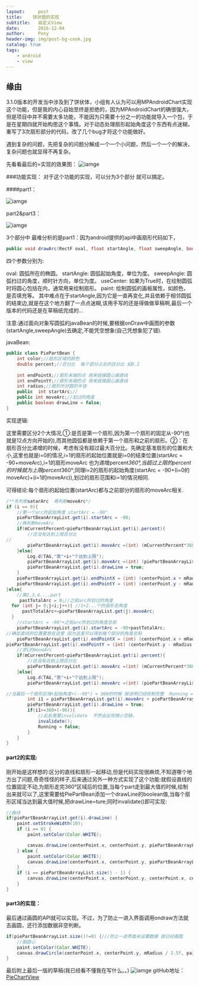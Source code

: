 ```yaml
---
layout:     post
title:    饼状图的实现
subtitle:   自定义View
date:       2016-12-04
author:     Pony
header-img: img/post-bg-cook.jpg
catalog: true
tags:
    - android
    - view
---
```

## 缘由
3.1.0版本的开发当中涉及到了饼状体，小组有人认为可以用MPAndroidChart实现这个功能，但是我的内心自始至终是拒绝的，因为MPAndroidChart的确很强大，但是项目中并不需要太多功能，不能因为只需要十分之一的功能就导入一个包，于是在星期四就开始构思这个事情。对于动态处理扇形起始角度这个东西有点迷糊，重写了3次扇形部分的代码，改了几个bug才将这个功能做好。

遇到复杂的问题，先把复杂的问题分解成一个一个小问题，然后一个一个的解决，复杂问题也就显得不再复杂。

先看看最后的=实现的效果图：
![iamge](http://almostlover.com.cn/img/piechartview01.png)


 

###功能实现：
对于这个功能的实现，可以分为3个部分 就可以搞定。

####part1：

![iamge](http://almostlover.com.cn/img/piechartview02.png)

part2&part3：

![iamge](http://almostlover.com.cn/img/piechartview03.png)

 

3个部分中 最难分析的是part1：因为android提供的api中画扇形代码如下，

```java
public void drawArc(RectF oval, float startAngle, float sweepAngle, boolean useCenter, Paint paint)
```

四个参数分别为:

oval: 圆弧所在的椭圆。
startAngle: 圆弧起始角度，单位为度。
sweepAngle: 圆弧扫过的角度，顺时针方向，单位为度。
useCenter: 如果为True时，在绘制圆弧时将圆心包括在内，通常用来绘制扇形。
paint: 绘制圆弧的画板属性，如颜色，是否填充等。
其中难点在于startAngle,因为它是一直再变化,并且依赖于相邻圆弧的结束边,就是在这个地方翻了一点点迷糊,该用手写的还是得做做草稿啊,最后一个版本的代码还是在草稿纸完成的…

注意:通过面向对象写圆弧的javaBean的时候,要根据onDraw中画图的参数(startAngle,sweepAngle)去确定,不能凭空想象(自己凭想象犯了错).

javaBean:

```java
public class PiePartBean {
    int color;//扇形区域的颜色
    double percent;//百分比  每个部分占总的百分比 如0.2
    
    int endPointX;//扇形末端的点 用来链接圆心画直线
    int endPointY;//扇形末端的点 用来链接圆心画直线
    int radius;//扇形所对圆的半径
    public  int startArc;//
    public int moveArc;//划过的角度
    public boolean drawLine = false;
}
```

实现逻辑:

这里需要区分2个大情况,①:是否是第一个扇形,因为第一个扇形的固定从-90°(也就是12点方向开始的),而其他圆弧都是依赖于第一个扇形和之前的扇形。②：在扇形百分比递增的时候，考虑有没有超过最大百分比。先确定基准扇形的位置和大小,这里也就是i=0的情况,i=1的扇形的起始位置就是i=0的结束位置(startArc = -90+moveArc),i=1的扇形moveArc 也为递增percent*360°,当超过上限的percent的时候就为上限percent*360°;同理i=2的扇形的起始角度(startArc = -90+(i=0的moveArc)+(i=1的moveArc)),划过的扇形范围和i=1的情况相同.

可得结论:每个扇形的起始位置(startArc)都与之前部分的扇形的moveArc相关.

```java
/**先判断satarArc  再判断moveArc*/
if (i == 0){
    //第一个arc的起始角度 startArc = -90°
    piePartBeanArrayList.get(i).startArc = -90;
    //再判断moveArc
    if(mCurrentPercent<piePartBeanArrayList.get(i).percent){
        //还没有达到上限百分比
//
        piePartBeanArrayList.get(i).moveArc =(int) (mCurrentPercent*360);
    }else{
        Log.d(TAG,"第"+i+"个达到上限");
        piePartBeanArrayList.get(i).moveArc =(int) (piePartBeanArrayList.get(i).percent*360);
        piePartBeanArrayList.get(i).drawLine = true;
    }
    piePartBeanArrayList.get(i).endPointX = (int) (centerPoint.x + mRadius * Math.sin(Math.PI * piePartBeanArrayList.get(i).percent*360/ 180));
    piePartBeanArrayList.get(i).endPointY = (int) (centerPoint.y - mRadius * Math.cos(Math.PI * piePartBeanArrayList.get(i).percent*360/ 180));
}else{
    //第2,3,4....part
     pastTotalArc = 0;//之前arc所划过的角度
  for (int j= 0;j<i;j++){ //1+2...个的扇形总角度
      pastTotalArc+=piePartBeanArrayList.get(j).moveArc;
  }
    //startArc = -90°+之前arc所划过的角度总和
    piePartBeanArrayList.get(i).startArc = -90+pastTotalArc;
//确定直线的位置要放在这里 因为这里可以得到每个部分的角度总和
    piePartBeanArrayList.get(i).endPointX = (int) (centerPoint.x + mRadius * Math.sin(Math.PI * pastTotalArc/ 180));
piePartBeanArrayList.get(i).endPointY = (int) (centerPoint.y - mRadius * Math.cos(Math.PI * pastTotalArc/ 180));
    //求i的moveArc
    if(mCurrentPercent<piePartBeanArrayList.get(i).percent){
        //还没有达到上限百分比
        piePartBeanArrayList.get(i).moveArc =(int) (mCurrentPercent*360);
    }else{
        Log.d(TAG,"第"+i+"个达到上限");
        piePartBeanArrayList.get(i).moveArc =(int) (piePartBeanArrayList.get(i).percent*360);

//当最后一个扇形区域+起始角度+(--90°) = 360的时候 就说明已经绘制完整  Running = false;跳出递归
        int i1 = piePartBeanArrayList.get(i).moveArc + piePartBeanArrayList.get(i).startArc;
        piePartBeanArrayList.get(i).drawLine = true;
        if(i1>=360+(-90)){
            //此处需要invalidate  不然会出现微小空缺。
            invalidate();
            Running = false;
        }
    }
}
```

#### part2的实现:

刚开始是这样想的:区分的直线和扇形一起移动,但是代码实现很麻烦,不知道哪个地方出了问题,奇奇怪怪的样子,后来通过另外一种方式实现了这个功能:就假设直线的位置固定不动,为扇形走完360°区域后的位置,当每个part走到最大值的时候,绘制出来就可以了,这里需要给PiePartBean添加一个drawLine的boolean值,当每个扇形区域当达到最大值时候,把drawLine=ture;同时invalidate()即可实现:

```java
//画线
if(piePartBeanArrayList.get(i).drawLine) {
    paint.setStrokeWidth(10);
    if (i == 0) {
        paint.setColor(Color.WHITE);

        canvas.drawLine(centerPoint.x, centerPoint.y, piePartBeanArrayList.get(i).endPointX, piePartBeanArrayList.get(i).endPointY, paint);
    } else {
        paint.setColor(Color.WHITE);
        canvas.drawLine(centerPoint.x, centerPoint.y, piePartBeanArrayList.get(i).endPointX, piePartBeanArrayList.get(i).endPointY, paint);
    }
    if (i == piePartBeanArrayList.size() - 1) {
        canvas.drawLine(centerPoint.x, centerPoint.y, centerPoint.x, centerPoint.y - mRadius, paint);
    }
}
``` 

#### part3的实现：

最后通过画圆的API就可以实现。不过，为了防止一进入界面调用ondraw方法就去画圆，还行添加数据非空判断。

```java
if(piePartBeanArrayList.size()!=0) {///防止一进界面未设置数据 就已经画圆
    //画圆心
    paint.setColor(Color.WHITE);
    canvas.drawCircle(centerPoint.x, centerPoint.y, mRadius / 2.5f, paint);
}
```

最后附上最后一版的草稿(我已经看不懂我在写什么。。)
![iamge](http://almostlover.com.cn/img/piechartview04.png)
gitHub地址：[PieChartView](https://github.com/liaopen123/PieChartView)


